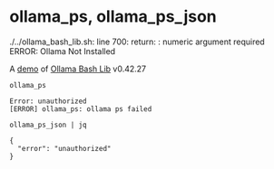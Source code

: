 # ollama_ps, ollama_ps_json
./../ollama_bash_lib.sh: line 700: return: : numeric argument required
ERROR: Ollama Not Installed

A [demo](../README.md#demos) of [Ollama Bash Lib](https://github.com/attogram/ollama-bash-lib) v0.42.27

`ollama_ps`
```
Error: unauthorized
[ERROR] ollama_ps: ollama ps failed
```

`ollama_ps_json | jq`
```
{
  "error": "unauthorized"
}
```
